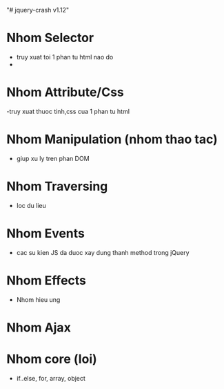 "# jquery-crash v1.12"

# Nhom Selector

- truy xuat toi 1 phan tu html nao do
-

# Nhom Attribute/Css

-truy xuat thuoc tinh,css cua 1 phan tu html

# Nhom Manipulation (nhom thao tac)

- giup xu ly tren phan DOM

# Nhom Traversing

- loc du lieu

# Nhom Events

- cac su kien JS da duoc xay dung thanh method trong jQuery

# Nhom Effects

- Nhom hieu ung

# Nhom Ajax

# Nhom core (loi)

- if..else, for, array, object
